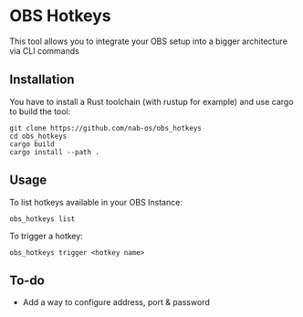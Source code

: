 # OBS Hotkeys
This tool allows you to integrate your OBS setup into a bigger architecture via CLI commands


## Installation
You have to install a Rust toolchain (with rustup for example) and use cargo to build the tool:
```
git clone https://github.com/nab-os/obs_hotkeys
cd obs_hotkeys
cargo build
cargo install --path .
```


## Usage
To list hotkeys available in your OBS Instance:
```
obs_hotkeys list 
```


To trigger a hotkey:
```
obs_hotkeys trigger <hotkey name>
```


## To-do
* Add a way to configure address, port & password
